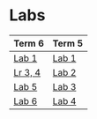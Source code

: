 # Labs
|Term 6                         |Term 5                         |
|-------------------------------|-----------------------------|
|[Lab 1](https://replit.com/@BiizaStud/ClassicIntelligentEvaluations)|[Lab 1](https://replit.com/@BiizaStud/prog7-t1-lr1?v=1)|
|[Lr 3, 4](https://colab.research.google.com/drive/1G-Xjb0A2duTl_mxPgCI3r1zk7uTIt4Iq?usp=sharing#scrollTo=gGl82U9KIBuR)|[Lab 2](https://replit.com/@BiizaStud/sem7-task3?v=1)|
|[Lab 5](https://colab.research.google.com/drive/1lcCzmHjjmewgcU1jyo5qJQEspSL9qLmL#scrollTo=iYqVksZSJHbf)|[Lab 3](https://replit.com/@BiizaStud/sem7-task4?v=1)|
[Lab 6](https://colab.research.google.com/drive/1DbwQ9Ym1mkU3RGSUZME8Ptni3UJ3U8Qw#scrollTo=jKVL4UmX6sAe)|[Lab 4](https://colab.research.google.com/drive/13hr__rSeZM0nOGEaSGDqqzUapdlzBrBk#scrollTo=HmNIRKX7Wpw8)|
